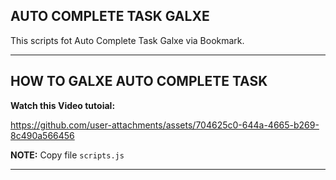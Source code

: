 ## AUTO COMPLETE TASK GALXE
This scripts fot Auto Complete Task Galxe via Bookmark.

---

## HOW TO GALXE AUTO COMPLETE TASK

**Watch this Video tutoial:**

https://github.com/user-attachments/assets/704625c0-644a-4665-b269-8c490a566456

**NOTE:** Copy file `scripts.js`

---
